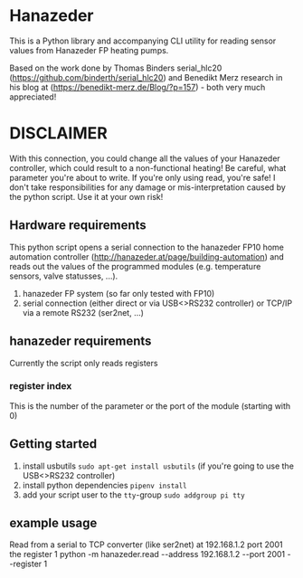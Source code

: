 # Hanazeder
This is a Python library and accompanying CLI utility for reading sensor values
from Hanazeder FP heating pumps.

Based on the work done by Thomas Binders serial_hlc20 (https://github.com/binderth/serial_hlc20) and 
Benedikt Merz research in his blog at (https://benedikt-merz.de/Blog/?p=157) - both very much appreciated!


# DISCLAIMER
With this connection, you could change all the values of your Hanazeder controller, which could result to a non-functional heating! Be careful, what parameter you're about to write. If you're only using read, you're safe!
I don't take responsibilities for any damage or mis-interpretation caused by the python script. Use it at your own risk!
## Hardware requirements
This python script opens a serial connection to the hanazeder FP10 home automation controller (http://hanazeder.at/page/building-automation) and reads out the values of the programmed modules (e.g. temperature sensors, valve statusses, ...).
1. hanazeder FP system (so far only tested with FP10)
2. serial connection (either direct or via USB<>RS232 controller) or TCP/IP via a remote RS232 (ser2net, ...)
## hanazeder requirements
Currently the script only reads registers
### register index
This is the number of the parameter or the port of the module (starting with 0)
## Getting started
1. install usbutils ```sudo apt-get install usbutils``` (if you're going to use the USB<>RS232 controller)
2. install python dependencies ```pipenv install```
3. add your script user to the ```tty```-group ```sudo addgroup pi tty```
## example usage
Read from a serial to TCP converter (like ser2net) at 192.168.1.2 port 2001 the register 1
python -m hanazeder.read --address 192.168.1.2 --port 2001 --register 1
